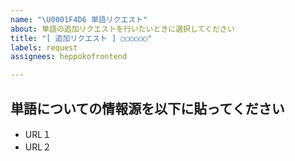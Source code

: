 ```yaml
---
name: "\U0001F4D6 単語リクエスト"
about: 単語の追加リクエストを行いたいときに選択してください
title: "[ 追加リクエスト ] ○○○○○○"
labels: request
assignees: heppokofrontend

---
```


<!--
以下はテンプレートなので、あわない場合は自由に記載してください。
単語名を単純に記載していただくだけでもOKですが、登録のされ方が意図と異なってしまう場合があります。
-->

## 単語についての情報源を以下に貼ってください

- URL１
- URL２
